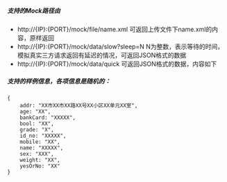 ##### 支持的Mock路径由
- http://{IP}:{PORT}/mock/file/name.xml 可返回上传文件下name.xml的内容，原样返回
- http://{IP}:{PORT}/mock/data/slow?sleep=N  N为整数，表示等待的时间，模拟真实三方请求返回有延迟的情况，可返回JSON格式的数据
- http://{IP}:{PORT}/mock/data/quick  可返回JSON格式的数据，内容如下

##### 支持的样例信息，各项信息是随机的：
```
{
    addr: "XX市XX市XX路XX号XX小区XX单元XX室",
    age: "XX",
    bankCard: "XXXXX",
    bool: "XX",
    grade: "X",
    id_no: "XXXXX",
    mobile: "XX",
    name: "XXXXX",
    sex: "XXX",
    weight: "XX",
    yesOrNo: "XX"
}
```
